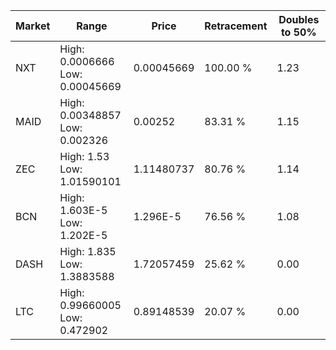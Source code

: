 | Market | Range | Price| Retracement | Doubles to 50% |
| --- | --- | --- | --- | --- |
| NXT | High: 0.0006666<br />Low: 0.00045669 | 0.00045669 | 100.00 % | 1.23 |
| MAID | High: 0.00348857<br />Low: 0.002326 | 0.00252 | 83.31 % | 1.15 |
| ZEC | High: 1.53<br />Low: 1.01590101 | 1.11480737 | 80.76 % | 1.14 |
| BCN | High: 1.603E-5<br />Low: 1.202E-5 | 1.296E-5 | 76.56 % | 1.08 |
| DASH | High: 1.835<br />Low: 1.3883588 | 1.72057459 | 25.62 % | 0.00 |
| LTC | High: 0.99660005<br />Low: 0.472902 | 0.89148539 | 20.07 % | 0.00 |
